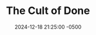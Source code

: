 ---
layout: post
title: "The Cult of Done"
date: 2024-12-18 21:25:00 -0500
link: https://www.youtube.com/watch?v=bJQj1uKtnus
byline: '"Done is the engine of more"'
tags: til
---